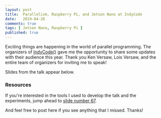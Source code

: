 ```yaml
---
layout: post
title:  Parallelism, Raspberry Pi, and Jetson Nano at IndyCode
date:   2019-04-26
comments: true
tags: [ Jetson Nano, Raspberry Pi ]
published: true
---
```


Exciting things are happening in the world of parallel programming. The organizers of [IndyCode()](https://indycode.amegala.com/) gave me the opportunity to share some updates with their audience this year. Thank you Ken Versaw, Lois Versaw, and the entire team of organizers for inviting me to speak!

Slides from the talk appear below. 

<script async class="speakerdeck-embed" data-id="80b67a72558040e9bf5c3c1f2f1d2d10" data-ratio="1.77777777777778" src="//speakerdeck.com/assets/embed.js"></script>

<!--more-->

### Resources

If you're interested in the tools I used to develop the talk and the
experiments, jump ahead to [slide number 67](https://speakerdeck.com/rayhightower/exploring-parallelism-at-indycode?slide=67).

And feel free to post here if you see anything that I missed. Thanks!


